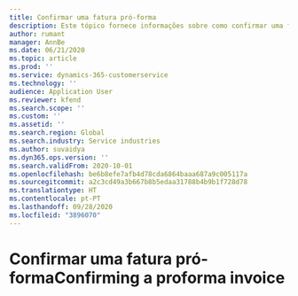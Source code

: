 ```yaml
---
title: Confirmar uma fatura pró-forma
description: Este tópico fornece informações sobre como confirmar uma fatura pró-forma.
author: rumant
manager: AnnBe
ms.date: 06/21/2020
ms.topic: article
ms.prod: ''
ms.service: dynamics-365-customerservice
ms.technology: ''
audience: Application User
ms.reviewer: kfend
ms.search.scope: ''
ms.custom: ''
ms.assetid: ''
ms.search.region: Global
ms.search.industry: Service industries
ms.author: suvaidya
ms.dyn365.ops.version: ''
ms.search.validFrom: 2020-10-01
ms.openlocfilehash: be6b8efe7afb4d78cda6864baaa687a9c005117a
ms.sourcegitcommit: a2c3cd49a3b667b8b5edaa31788b4b9b1f728d78
ms.translationtype: HT
ms.contentlocale: pt-PT
ms.lasthandoff: 09/28/2020
ms.locfileid: "3896070"
---
```

# <a name="confirming-a-proforma-invoice"></a><span data-ttu-id="cca61-103">Confirmar uma fatura pró-forma</span><span class="sxs-lookup"><span data-stu-id="cca61-103">Confirming a proforma invoice</span></span>
